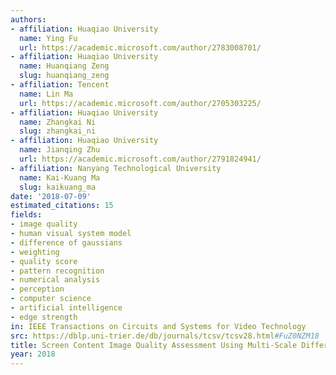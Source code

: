 ```yaml
---
authors:
- affiliation: Huaqiao University
  name: Ying Fu
  url: https://academic.microsoft.com/author/2783008701/
- affiliation: Huaqiao University
  name: Huanqiang Zeng
  slug: huanqiang_zeng
- affiliation: Tencent
  name: Lin Ma
  url: https://academic.microsoft.com/author/2705303225/
- affiliation: Huaqiao University
  name: Zhangkai Ni
  slug: zhangkai_ni
- affiliation: Huaqiao University
  name: Jianqing Zhu
  url: https://academic.microsoft.com/author/2791824941/
- affiliation: Nanyang Technological University
  name: Kai-Kuang Ma
  slug: kaikuang_ma
date: '2018-07-09'
estimated_citations: 15
fields:
- image quality
- human visual system model
- difference of gaussians
- weighting
- quality score
- pattern recognition
- numerical analysis
- perception
- computer science
- artificial intelligence
- edge strength
in: IEEE Transactions on Circuits and Systems for Video Technology
src: https://dblp.uni-trier.de/db/journals/tcsv/tcsv28.html#FuZ0NZM18
title: Screen Content Image Quality Assessment Using Multi-Scale Difference of Gaussian
year: 2018
---
```

